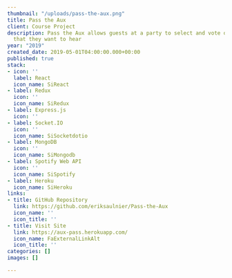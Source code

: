 ```yaml
---
thumbnail: "/uploads/pass-the-aux.png"
title: Pass the Aux
client: Course Project
description: Pass the Aux allows guests at a party to select and vote on the music
  that they want to hear
year: "2019"
created_date: 2019-05-01T04:00:00.000+00:00
published: true
stack:
- icon: ''
  label: React
  icon_name: SiReact
- label: Redux
  icon: ''
  icon_name: SiRedux
- label: Express.js
  icon: ''
- label: Socket.IO
  icon: ''
  icon_name: SiSocketdotio
- label: MongoDB
  icon: ''
  icon_name: SiMongodb
- label: Spotify Web API
  icon: ''
  icon_name: SiSpotify
- label: Heroku
  icon_name: SiHeroku
links:
- title: GitHub Repository
  link: https://github.com/eriksaulnier/Pass-the-Aux
  icon_name: ''
  icon_title: ''
- title: Visit Site
  link: https://aux-pass.herokuapp.com/
  icon_name: FaExternalLinkAlt
  icon_title: ''
categories: []
images: []

---
```

